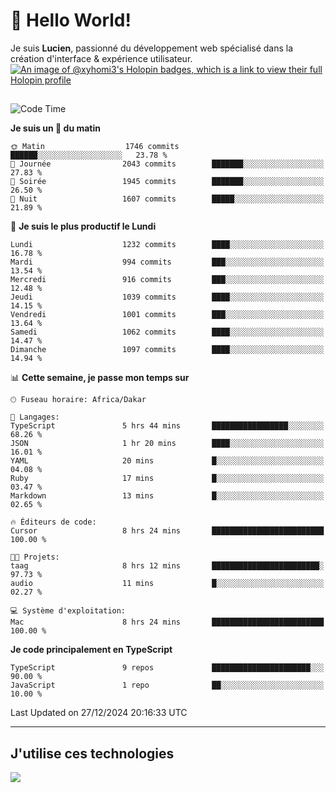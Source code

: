 # 👋 Hello World!

Je suis **Lucien**, passionné du développement web spécialisé dans la création d'interface & expérience utilisateur.
[![An image of @xyhomi3's Holopin badges, which is a link to view their full Holopin profile](https://holopin.me/xyhomi3)](https://holopin.io/@xyhomi3)

##

<!--START_SECTION:waka-->
![Code Time](http://img.shields.io/badge/Code%20Time-2%2C834%20hrs%2050%20mins-blue)

**Je suis un 🐤 du matin** 

```text
🌞 Matin                  1746 commits        ██████░░░░░░░░░░░░░░░░░░░   23.78 % 
🌆 Journée                2043 commits        ███████░░░░░░░░░░░░░░░░░░   27.83 % 
🌃 Soirée                 1945 commits        ███████░░░░░░░░░░░░░░░░░░   26.50 % 
🌙 Nuit                   1607 commits        █████░░░░░░░░░░░░░░░░░░░░   21.89 % 
```
📅 **Je suis le plus productif le Lundi** 

```text
Lundi                    1232 commits        ████░░░░░░░░░░░░░░░░░░░░░   16.78 % 
Mardi                    994 commits         ███░░░░░░░░░░░░░░░░░░░░░░   13.54 % 
Mercredi                 916 commits         ███░░░░░░░░░░░░░░░░░░░░░░   12.48 % 
Jeudi                    1039 commits        ████░░░░░░░░░░░░░░░░░░░░░   14.15 % 
Vendredi                 1001 commits        ███░░░░░░░░░░░░░░░░░░░░░░   13.64 % 
Samedi                   1062 commits        ████░░░░░░░░░░░░░░░░░░░░░   14.47 % 
Dimanche                 1097 commits        ████░░░░░░░░░░░░░░░░░░░░░   14.94 % 
```


📊 **Cette semaine, je passe mon temps sur** 

```text
🕑︎ Fuseau horaire: Africa/Dakar

💬 Langages: 
TypeScript               5 hrs 44 mins       █████████████████░░░░░░░░   68.26 % 
JSON                     1 hr 20 mins        ████░░░░░░░░░░░░░░░░░░░░░   16.01 % 
YAML                     20 mins             █░░░░░░░░░░░░░░░░░░░░░░░░   04.08 % 
Ruby                     17 mins             █░░░░░░░░░░░░░░░░░░░░░░░░   03.47 % 
Markdown                 13 mins             █░░░░░░░░░░░░░░░░░░░░░░░░   02.65 % 

🔥 Éditeurs de code: 
Cursor                   8 hrs 24 mins       █████████████████████████   100.00 % 

🐱‍💻 Projets: 
taag                     8 hrs 12 mins       ████████████████████████░   97.73 % 
audio                    11 mins             █░░░░░░░░░░░░░░░░░░░░░░░░   02.27 % 

💻 Système d'exploitation: 
Mac                      8 hrs 24 mins       █████████████████████████   100.00 % 
```

**Je code principalement en TypeScript** 

```text
TypeScript               9 repos             ██████████████████████░░░   90.00 % 
JavaScript               1 repo              ██░░░░░░░░░░░░░░░░░░░░░░░   10.00 % 
```




 Last Updated on 27/12/2024 20:16:33 UTC
<!--END_SECTION:waka-->
---

## J'utilise ces technologies

<p align="left">
  <a href="https://skillicons.dev">
    <img src="https://skillicons.dev/icons?i=ts,js,md,scss,tailwind,react,docker,express,astro,vite,nextjs,vercel,figma,ableton" />
  </a>
</p>

